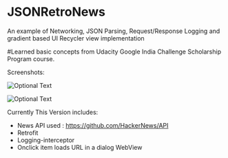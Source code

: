 # JSONRetroNews


An example of Networking, JSON Parsing, Request/Response Logging and gradient based UI Recycler view implementation

#Learned basic concepts from Udacity Google India Challenge Scholarship Program course.

Screenshots:


![Optional Text](../master/Screenshots/1.png)

![Optional Text](../master/Screenshots/2.png)


Currently This Version includes:
- News API used : https://github.com/HackerNews/API
- Retrofit
- Logging-interceptor
- Onclick item loads URL in a dialog WebView

